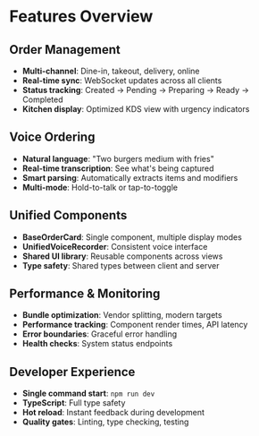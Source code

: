 # Features Overview

## Order Management
- **Multi-channel**: Dine-in, takeout, delivery, online
- **Real-time sync**: WebSocket updates across all clients
- **Status tracking**: Created → Pending → Preparing → Ready → Completed
- **Kitchen display**: Optimized KDS view with urgency indicators

## Voice Ordering
- **Natural language**: "Two burgers medium with fries"
- **Real-time transcription**: See what's being captured
- **Smart parsing**: Automatically extracts items and modifiers
- **Multi-mode**: Hold-to-talk or tap-to-toggle

## Unified Components
- **BaseOrderCard**: Single component, multiple display modes
- **UnifiedVoiceRecorder**: Consistent voice interface
- **Shared UI library**: Reusable components across views
- **Type safety**: Shared types between client and server

## Performance & Monitoring
- **Bundle optimization**: Vendor splitting, modern targets
- **Performance tracking**: Component render times, API latency
- **Error boundaries**: Graceful error handling
- **Health checks**: System status endpoints

## Developer Experience
- **Single command start**: `npm run dev`
- **TypeScript**: Full type safety
- **Hot reload**: Instant feedback during development
- **Quality gates**: Linting, type checking, testing
